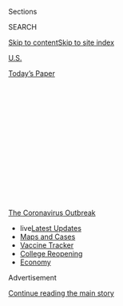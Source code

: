 <div id="app">

<div>

<div>

<div>

<div class="NYTAppHideMasthead css-1q2w90k e1suatyy0">

<div class="section css-ui9rw0 e1suatyy2">

<div class="css-eph4ug er09x8g0">

<div class="css-6n7j50">

</div>

<span class="css-1dv1kvn">Sections</span>

<div class="css-10488qs">

<span class="css-1dv1kvn">SEARCH</span>

</div>

[Skip to content](#site-content)[Skip to site
index](#site-index)

</div>

<div id="masthead-section-label" class="css-1wr3we4 eaxe0e00">

[U.S.](https://www.nytimes3xbfgragh.onion/section/us)

</div>

<div class="css-10698na e1huz5gh0">

</div>

</div>

<div id="masthead-bar-one" class="section hasLinks css-15hmgas e1csuq9d3">

<div class="css-uqyvli e1csuq9d0">

</div>

<div class="css-1uqjmks e1csuq9d1">

</div>

<div class="css-9e9ivx">

[](https://myaccount.nytimes3xbfgragh.onion/auth/login?response_type=cookie&client_id=vi)

</div>

<div class="css-1bvtpon e1csuq9d2">

[Today’s
Paper](https://www.nytimes3xbfgragh.onion/section/todayspaper)

</div>

</div>

</div>

</div>

<div data-aria-hidden="false">

<div id="site-content" data-role="main">

<div>

<div class="css-1aor85t" style="opacity:0.000000001;z-index:-1;visibility:hidden">

<div class="css-1hqnpie">

<div class="css-epjblv">

<span class="css-17xtcya">[U.S.](/section/us)</span><span class="css-x15j1o">|</span><span class="css-fwqvlz">‘I
Don’t Want to Go Back’: Many Teachers Are Fearful and Angry Over
Pressure to
Return</span>

</div>

<div class="css-k008qs">

<div class="css-1iwv8en">

<span class="css-18z7m18"></span>

<div>

</div>

</div>

<span class="css-1n6z4y">https://nyti.ms/2Ofp9q2</span>

<div class="css-1705lsu">

<div class="css-4xjgmj">

<div class="css-4skfbu" data-role="toolbar" data-aria-label="Social Media Share buttons, Save button, and Comments Panel with current comment count" data-testid="share-tools">

  - 
  - 
  - 
  - 
    
    <div class="css-6n7j50">
    
    </div>

  - 

</div>

</div>

</div>

</div>

</div>

</div>

<div id="NYT_TOP_BANNER_REGION" class="css-13pd83m">

<div>

<div id="styln-prism-menu-1592847958612" class="section interactive-content interactive-size-medium css-1edisqu">

<div class="css-17ih8de interactive-body">

<div id="scroll-container" class="css-1gj85ro">

[<span class="styln-title-wrap"><span class="css-1pje3qr">The
Coronavirus</span><span class="css-1pje3qr">
Outbreak</span></span>](https://www.nytimes3xbfgragh.onion/news-event/coronavirus?action=click&pgtype=Article&state=default&region=TOP_BANNER&context=storylines_menu)

  - <span class="css-kqxiym" data-emphasize="true">live</span>[Latest
    Updates](https://www.nytimes3xbfgragh.onion/2020/08/04/world/coronavirus-cases.html?action=click&pgtype=Article&state=default&region=TOP_BANNER&context=storylines_menu)
  - [Maps and
    Cases](https://www.nytimes3xbfgragh.onion/interactive/2020/us/coronavirus-us-cases.html?action=click&pgtype=Article&state=default&region=TOP_BANNER&context=storylines_menu)
  - [Vaccine
    Tracker](https://www.nytimes3xbfgragh.onion/interactive/2020/science/coronavirus-vaccine-tracker.html?action=click&pgtype=Article&state=default&region=TOP_BANNER&context=storylines_menu)
  - [College
    Reopening](https://www.nytimes3xbfgragh.onion/2020/08/02/us/covid-college-reopening.html?action=click&pgtype=Article&state=default&region=TOP_BANNER&context=storylines_menu)
  - [Economy](https://www.nytimes3xbfgragh.onion/live/2020/08/04/business/stock-market-today-coronavirus?action=click&pgtype=Article&state=default&region=TOP_BANNER&context=storylines_menu)

</div>

</div>

</div>

</div>

</div>

<div id="top-wrapper" class="css-1sy8kpn">

<div id="top-slug" class="css-l9onyx">

Advertisement

</div>

[Continue reading the main
story](#after-top)

<div class="ad top-wrapper" style="text-align:center;height:100%;display:block;min-height:250px">

<div id="top" class="place-ad" data-position="top" data-size-key="top">

</div>

</div>

<div id="after-top">

</div>

</div>

<div>

<div id="sponsor-wrapper" class="css-1hyfx7x">

<div id="sponsor-slug" class="css-19vbshk">

Supported by

</div>

[Continue reading the main
story](#after-sponsor)

<div id="sponsor" class="ad sponsor-wrapper" style="text-align:center;height:100%;display:block">

</div>

<div id="after-sponsor">

</div>

</div>

<div class="css-186x18t">

</div>

<div class="css-ls6wgr ehdk2mb0">

# ‘I Don’t Want to Go Back’: Many Teachers Are Fearful and Angry Over Pressure to Return

</div>

Teachers say crucial questions about how schools will stay clean, keep
students physically distanced and prevent further spread of the virus
have not been answered.

<div class="css-79elbk" data-testid="photoviewer-wrapper">

<div class="css-z3e15g" data-testid="photoviewer-wrapper-hidden">

</div>

<div class="css-1a48zt4 ehw59r15" data-testid="photoviewer-children">

![<span class="css-16f3y1r e13ogyst0" data-aria-hidden="true">“I want to
serve the students, but it’s hard to say you’re going to sacrifice all
of the teachers, paraprofessionals, cafeteria workers and bus drivers,”
said Hannah Wysong, a teacher at the Esperanza Community School in
Tempe,
Ariz.</span><span class="css-cnj6d5 e1z0qqy90" itemprop="copyrightHolder"><span class="css-1ly73wi e1tej78p0">Credit...</span><span><span>Ash
Ponders for The New York
Times</span></span></span>](https://static01.graylady3jvrrxbe.onion/images/2020/07/12/us/10VIRUS-TEACHERS/merlin_174437808_89c71b1e-7ff5-4373-b581-511592d37144-articleLarge.jpg?quality=75&auto=webp&disable=upscale)

</div>

</div>

<div class="css-18e8msd">

<div class="css-pdw9fk epjyd6m0">

<div class="css-1txwxcy ey68jwv0" data-aria-hidden="true">

[![Dana
Goldstein](https://static01.graylady3jvrrxbe.onion/images/2018/06/12/multimedia/author-dana-goldstein/author-dana-goldstein-thumbLarge.png
"Dana Goldstein")](https://www.nytimes3xbfgragh.onion/by/dana-goldstein)[![Eliza
Shapiro](https://static01.graylady3jvrrxbe.onion/images/2018/12/28/multimedia/author-eliza-shapiro/author-eliza-shapiro-thumbLarge.png
"Eliza Shapiro")](https://www.nytimes3xbfgragh.onion/by/eliza-shapiro)

</div>

<div class="css-1baulvz">

By [<span class="css-1baulvz" itemprop="name">Dana
Goldstein</span>](https://www.nytimes3xbfgragh.onion/by/dana-goldstein)
and [<span class="css-1baulvz last-byline" itemprop="name">Eliza
Shapiro</span>](https://www.nytimes3xbfgragh.onion/by/eliza-shapiro)

</div>

</div>

  - 
    
    <div class="css-ld3wwf e16638kd2">
    
    Published July 11, 2020Updated July 31,
    2020
    
    </div>

  - 
    
    <div class="css-4xjgmj">
    
    <div class="css-pvvomx" data-role="toolbar" data-aria-label="Social Media Share buttons, Save button, and Comments Panel with current comment count" data-testid="share-tools">
    
      - 
      - 
      - 
      - 
        
        <div class="css-6n7j50">
        
        </div>
    
      - 
    
    </div>
    
    </div>

</div>

</div>

<div class="section meteredContent css-1r7ky0e" name="articleBody" itemprop="articleBody">

<div class="css-1fanzo5 StoryBodyCompanionColumn">

<div class="css-53u6y8">

Many of the nation’s 3.5 million teachers found themselves feeling under
siege this week as pressure from the White House, pediatricians and some
parents to get back to physical classrooms intensified — even as the
coronavirus rages across much of the country.

On Friday, the teachers’ union in Los Angeles, the nation’s
second-largest district, [demanded full-time remote
learning](https://www.utla.net/news/utla-recommends-keeping-school-campuses-closed)
when the academic year begins on Aug. 18, and called President Trump’s
push to reopen schools part of a “dangerous, anti-science agenda that
puts the lives of our members, our students and our families at risk.”

Teachers say crucial questions about how schools will stay clean, keep
students physically distanced and prevent further spread of the virus
have not been answered. And they feel that their own lives, and those of
the family members they come home to, are at stake.

</div>

</div>

<div>

</div>

<div class="css-1fanzo5 StoryBodyCompanionColumn">

<div class="css-53u6y8">

“I want to serve the students, but it’s hard to say you’re going to
sacrifice all of the teachers, paraprofessionals, cafeteria workers and
bus drivers,” said Hannah Wysong, a teacher at the Esperanza Community
School in Tempe, Ariz., where virus cases [are
increasing](https://www.nytimes3xbfgragh.onion/interactive/2020/us/arizona-coronavirus-cases.html).

</div>

</div>

<div class="css-1fanzo5 StoryBodyCompanionColumn">

<div class="css-53u6y8">

School systems struggling to meet the financial and logistical
challenges of reopening safely will need to carefully weigh teachers’
concerns. A wave of leave requests, early retirements or resignations
driven by health fears could imperil efforts to reach students learning
both in physical classrooms and online.

On social media, teachers across the country promoted the hashtag
[\#14daysnonewcases](https://twitter.com/search?q=%2314daysnonewcases&src=typed_query),
with some
[pledging](https://www.change.org/p/u-s-department-of-education-refuse-to-return-to-campus-until-counties-report-no-new-cases-for-14-days?utm_content=cl_sharecopy_23175660_en-US%3A0&recruiter=441547298&recruited_by_id=44bf9f90-9ac2-11e5-a10a-97d04f3cc37d&utm_source=share_petition&utm_medium=copylink&utm_campaign=psf_combo_share_abi&utm_term=psf_combo_share_abi)
to refuse to enter classrooms until the coronavirus transmission rate in
their counties falls, essentially, to zero.

Now, educators are using some of the same organizing tactics they
employed in walkouts over issues of pay and funding in recent years to
demand that schools remain closed, at least in the short term. It’s a
stance that could potentially be divisive, with some district surveys
suggesting that more than half of parents would like their children to
return to classrooms.

Big districts like San Diego and smaller ones, like Marietta, Ga., are
[forging
ahead](https://www.nytimes3xbfgragh.onion/2020/07/09/us/schools-reopening-trump.html)
with plans to open schools five days per week. Many other systems, like
those in New York City and Seattle, hope to offer several days per week
of in-person school.

</div>

</div>

<div class="css-1fanzo5 StoryBodyCompanionColumn">

<div class="css-53u6y8">

Adding to the confusion, optional guidelines released by the Centers for
Disease Control and Prevention in May set out ambitious safety
precautions for schools. But the president, and many local school system
leaders, have suggested they do not need to be strictly followed,
alarming
teachers.

<div id="NYT_MAIN_CONTENT_1_REGION" class="css-9tf9ac">

<div>

<div id="styln-covid-updates-world" class="section interactive-content interactive-size-medium css-1ftcdic">

<div class="css-17ih8de interactive-body">

<div id="styln-briefing-block" data-asset-id="QXJ0aWNsZTpueXQ6Ly9hcnRpY2xlLzNhNGMwYWI5LWIwY2QtNWQwOS1hZTgwLTdjMGU3ZTA1OWQ2OA==">

<div class="briefing-block-header-section">

# [Latest Updates: Global Coronavirus Outbreak](https://www.nytimes3xbfgragh.onion/2020/08/04/world/coronavirus-cases.html?action=click&pgtype=Article&state=default&region=MAIN_CONTENT_1&context=storylines_live_updates)

<div class="briefing-block-ts">

Updated 2020-08-04T21:34:02.738Z

</div>

</div>

  - [As talks drag on, McConnell signals openness to jobless aid
    extension that Republicans have
    opposed.](https://www.nytimes3xbfgragh.onion/2020/08/04/world/coronavirus-cases.html?action=click&pgtype=Article&state=default&region=MAIN_CONTENT_1&context=storylines_live_updates#link-2daa96b5)
  - [Novavax sees encouraging results from two studies of its
    experimental
    vaccine.](https://www.nytimes3xbfgragh.onion/2020/08/04/world/coronavirus-cases.html?action=click&pgtype=Article&state=default&region=MAIN_CONTENT_1&context=storylines_live_updates#link-1228a480)
  - [Public and private schools in Maryland and elsewhere are divided
    over in-person
    instruction.](https://www.nytimes3xbfgragh.onion/2020/08/04/world/coronavirus-cases.html?action=click&pgtype=Article&state=default&region=MAIN_CONTENT_1&context=storylines_live_updates#link-4825b93)

<div class="briefing-block-footer">

<div class="briefing-block-footer-meta">

[See more
updates](https://www.nytimes3xbfgragh.onion/2020/08/04/world/coronavirus-cases.html?action=click&pgtype=Article&state=default&region=MAIN_CONTENT_1&context=storylines_live_updates)

</div>

<div class="briefing-block-briefinglinks">

<span>More live coverage:</span>
[Markets](https://www.nytimes3xbfgragh.onion/live/2020/08/04/business/stock-market-today-coronavirus?action=click&pgtype=Article&state=default&region=MAIN_CONTENT_1&context=storylines_live_updates)

</div>

</div>

</div>

</div>

</div>

</div>

</div>

Many doctors, education experts, parents and policymakers have argued
that the social and academic costs of school closures on children need
to be weighed alongside the risks of the virus itself.

</div>

</div>

<div>

</div>

<div class="css-1fanzo5 StoryBodyCompanionColumn">

<div class="css-53u6y8">

The heated national debate about how and whether to bring students back
to classrooms plays upon all the anxieties of the teaching profession.
The comparison between teachers and other essential workers currently
laboring outside their homes rankles some educators. They note that they
are paid much less than doctors — the average salary nationwide for
teachers is about $60,000 per year — but are more highly educated than
delivery people, restaurant workers or most staffers in child care
centers, many of whom are already back at work.

</div>

</div>

<div class="css-79elbk" data-testid="photoviewer-wrapper">

<div class="css-z3e15g" data-testid="photoviewer-wrapper-hidden">

</div>

<div class="css-1a48zt4 ehw59r15" data-testid="photoviewer-children">

![<span class="css-16f3y1r e13ogyst0" data-aria-hidden="true">Caution
tape is strung across a hallway at Marietta High School in Marietta,
Ga.</span><span class="css-cnj6d5 e1z0qqy90" itemprop="copyrightHolder"><span class="css-1ly73wi e1tej78p0">Credit...</span><span>Audra
Melton for The New York
Times</span></span>](https://static01.graylady3jvrrxbe.onion/images/2020/07/12/us/10VIRUS-TEACHERS-marietta/merlin_174339066_1efd9a1f-b65d-4c04-9df3-bba548f0d425-articleLarge.jpg?quality=75&auto=webp&disable=upscale)

</div>

</div>

<div class="css-1fanzo5 StoryBodyCompanionColumn">

<div class="css-53u6y8">

Now, as teachers listen to a national conversation about reopening
schools that many believe elevates the needs of the economy and working
parents above the concerns of the classroom work force, many are fearful
and angry. They point out that so far Congress has dedicated less than 1
percent of federal pandemic stimulus funds to public schools stretching
to meet the costs of reopening safely.

The message to teachers, said Christina Setzer, a preschool educator in
Sacramento, is, “Yes, you guys are really important and essential and
kids and parents need you. But sorry, we don’t have the money.”

</div>

</div>

<div class="css-1fanzo5 StoryBodyCompanionColumn">

<div class="css-53u6y8">

Earlier in the shutdown, Mr. Trump acknowledged the health risks to
teachers over the age of 60 and those with underlying conditions,
[saying at a White House event in
May](https://www.whitehouse.gov/briefings-statements/remarks-president-trump-signing-proclamation-honor-national-nurses-day/)
that “they should not be teaching school for a while, and everybody
would understand that fully.”

But this week, as the administration launched a full-throated campaign
to pressure schools to reopen in the fall — a crucial step for
jump-starting the economy — it all but ignored the potential risks
teachers face. [More than
one-quarter](https://nces.ed.gov/pubs2020/2020142.pdf) of public
schoolteachers are over the age of 50.

Teachers say many of their questions about how schools will operate
safely remain unanswered. They point out that some classrooms have
windows that do not reliably open to promote air circulation, while
school buildings can have aging heating and cooling systems that lack
the filtration features that reduce virus transmission.

Although many districts are [spending millions this
summer](https://www.nytimes3xbfgragh.onion/2020/07/09/us/schools-reopening-trump.html?smid=tw-share)
procuring masks, sanitizers and additional custodial staff, many
teachers say they have little faith that limited resources will stretch
to fill the need.

They also worry about access to tests and contact tracing to confirm
Covid-19 diagnoses and clarify who in a school might need to isolate at
home in the event of a symptomatic student or staff member.

The C.D.C. has [advised
against](https://www.cdc.gov/coronavirus/2019-ncov/community/schools-childcare/k-12-testing.html)
regular testing in K-12 schools, but on Wednesday, Dr. Deborah L. Birx,
the White House coronavirus response coordinator, said the Trump
administration was exploring whether testing being developed for other
vulnerable environments, like nursing homes, could be used in schools.

Indeed, educators have had to process a head-spinning set of conflicting
health and safety guidelines from Washington, states and medical
experts.

</div>

</div>

<div class="css-1fanzo5 StoryBodyCompanionColumn">

<div class="css-53u6y8">

The C.D.C. [has
recommended](https://www.cdc.gov/coronavirus/2019-ncov/community/schools-childcare/schools.html)
that when schools reopen, students remain six feet apart “when
feasible,” while the American Academy of Pediatrics [released
guidelines](https://www.nytimes3xbfgragh.onion/2020/06/30/us/coronavirus-schools-reopening-guidelines-aap.html)
suggesting that three feet could be enough space if students wore masks.

But after major pushback from educator groups, who felt there was too
little attention on the health risks for adults who work in schools, the
Academy joined with the two national teachers’ unions on Friday to
[release a
statement](https://services.aap.org/en/news-room/news-releases/aap/2020/pediatricians-educators-and-superintendents-urge-a-safe-return-to-school-this-fall/)
saying, “Schools in areas with high levels of Covid-19 community spread
should not be compelled to reopen against the judgment of local
experts.”

<div id="NYT_MAIN_CONTENT_3_REGION" class="css-9tf9ac">

<div>

<div id="styln-prism-freeform-1594220623585" class="section interactive-content interactive-size-medium css-1ftcdic">

<div class="css-17ih8de interactive-body">

<div id="prism-freeform-block-85410" class="css-19mumt8" data-role="complementary" data-storyline="The Coronavirus Outbreak" data-truncated="true" tabindex="0">

<div class="css-a8d9oz">

<div class="css-eb027h">

[](https://www.nytimes3xbfgragh.onion/news-event/coronavirus?action=click&pgtype=Article&state=default&region=MAIN_CONTENT_3&context=storylines_faq)

### The Coronavirus Outbreak ›

#### Frequently Asked Questions

Updated August 4, 2020

  - #### I have antibodies. Am I now immune?
    
      - As of right now,[that seems likely, for at least several
        months.](https://www.nytimes3xbfgragh.onion/2020/07/22/health/covid-antibodies-herd-immunity.html?action=click&pgtype=Article&state=default&region=MAIN_CONTENT_3&context=storylines_faq)
        There have been frightening accounts of people suffering what
        seems to be a second bout of Covid-19. But experts say these
        patients may have a drawn-out course of infection, with the
        virus taking a slow toll weeks to months after initial exposure.
        People infected with the coronavirus typically
        [produce](https://www.nature.com/articles/s41586-020-2456-9)
        immune molecules called antibodies, which are [protective
        proteins made in response to an
        infection](https://www.nytimes3xbfgragh.onion/2020/05/07/health/coronavirus-antibody-prevalence.html?action=click&pgtype=Article&state=default&region=MAIN_CONTENT_3&context=storylines_faq)[.
        These antibodies
        may](https://www.nytimes3xbfgragh.onion/2020/05/07/health/coronavirus-antibody-prevalence.html?action=click&pgtype=Article&state=default&region=MAIN_CONTENT_3&context=storylines_faq)
        last in the body [only two to three
        months](https://www.nature.com/articles/s41591-020-0965-6),
        which may seem worrisome, but that’s perfectly normal after an
        acute infection subsides, said Dr. Michael Mina, an immunologist
        at Harvard University. It may be possible to get the coronavirus
        again, but it’s highly unlikely that it would be possible in a
        short window of time from initial infection or make people
        sicker the second time.

  - #### I’m a small-business owner. Can I get relief?
    
      - The [stimulus bills enacted in
        March](https://www.nytimes3xbfgragh.onion/article/small-business-loans-stimulus-grants-freelancers-coronavirus.html?action=click&pgtype=Article&state=default&region=MAIN_CONTENT_3&context=storylines_faq)
        offer help for the millions of American small businesses. Those
        eligible for aid are businesses and nonprofit organizations with
        fewer than 500 workers, including sole proprietorships,
        independent contractors and freelancers. Some larger companies
        in some industries are also eligible. The help being offered,
        which is being managed by the Small Business Administration,
        includes the Paycheck Protection Program and the Economic Injury
        Disaster Loan program. But lots of folks have [not yet seen
        payouts.](https://www.nytimes3xbfgragh.onion/interactive/2020/05/07/business/small-business-loans-coronavirus.html?action=click&pgtype=Article&state=default&region=MAIN_CONTENT_3&context=storylines_faq)
        Even those who have received help are confused: The rules are
        draconian, and some are stuck sitting on [money they don’t know
        how to
        use.](https://www.nytimes3xbfgragh.onion/2020/05/02/business/economy/loans-coronavirus-small-business.html?action=click&pgtype=Article&state=default&region=MAIN_CONTENT_3&context=storylines_faq)
        Many small-business owners are getting less than they expected
        or [not hearing anything at
        all.](https://www.nytimes3xbfgragh.onion/2020/06/10/business/Small-business-loans-ppp.html?action=click&pgtype=Article&state=default&region=MAIN_CONTENT_3&context=storylines_faq)

  - #### What are my rights if I am worried about going back to work?
    
      - Employers have to provide [a safe
        workplace](https://www.osha.gov/SLTC/covid-19/standards.html)
        with policies that protect everyone equally. [And if one of your
        co-workers tests positive for the coronavirus, the
        C.D.C.](https://www.nytimes3xbfgragh.onion/article/coronavirus-money-unemployment.html?action=click&pgtype=Article&state=default&region=MAIN_CONTENT_3&context=storylines_faq)
        has said that [employers should tell their
        employees](https://www.cdc.gov/coronavirus/2019-ncov/community/guidance-business-response.html)
        -- without giving you the sick employee’s name -- that they may
        have been exposed to the virus.

  - #### Should I refinance my mortgage?
    
      - [It could be a good
        idea,](https://www.nytimes3xbfgragh.onion/article/coronavirus-money-unemployment.html?action=click&pgtype=Article&state=default&region=MAIN_CONTENT_3&context=storylines_faq)
        because mortgage rates have [never been
        lower.](https://www.nytimes3xbfgragh.onion/2020/07/16/business/mortgage-rates-below-3-percent.html?action=click&pgtype=Article&state=default&region=MAIN_CONTENT_3&context=storylines_faq)
        Refinancing requests have pushed mortgage applications to some
        of the highest levels since 2008, so be prepared to get in line.
        But defaults are also up, so if you’re thinking about buying a
        home, be aware that some lenders have tightened their standards.

  - #### What is school going to look like in September?
    
      - It is unlikely that many schools will return to a normal
        schedule this fall, requiring the grind of [online
        learning](https://www.nytimes3xbfgragh.onion/2020/06/05/us/coronavirus-education-lost-learning.html?action=click&pgtype=Article&state=default&region=MAIN_CONTENT_3&context=storylines_faq),
        [makeshift child
        care](https://www.nytimes3xbfgragh.onion/2020/05/29/us/coronavirus-child-care-centers.html?action=click&pgtype=Article&state=default&region=MAIN_CONTENT_3&context=storylines_faq)
        and [stunted
        workdays](https://www.nytimes3xbfgragh.onion/2020/06/03/business/economy/coronavirus-working-women.html?action=click&pgtype=Article&state=default&region=MAIN_CONTENT_3&context=storylines_faq)
        to continue. California’s two largest public school districts —
        Los Angeles and San Diego — said on July 13, that [instruction
        will be remote-only in the
        fall](https://www.nytimes3xbfgragh.onion/2020/07/13/us/lausd-san-diego-school-reopening.html?action=click&pgtype=Article&state=default&region=MAIN_CONTENT_3&context=storylines_faq),
        citing concerns that surging coronavirus infections in their
        areas pose too dire a risk for students and teachers. Together,
        the two districts enroll some 825,000 students. They are the
        largest in the country so far to abandon plans for even a
        partial physical return to classrooms when they reopen in
        August. For other districts, the solution won’t be an
        all-or-nothing approach. [Many
        systems](https://bioethics.jhu.edu/research-and-outreach/projects/eschool-initiative/school-policy-tracker/),
        including the nation’s largest, New York City, are devising
        [hybrid
        plans](https://www.nytimes3xbfgragh.onion/2020/06/26/us/coronavirus-schools-reopen-fall.html?action=click&pgtype=Article&state=default&region=MAIN_CONTENT_3&context=storylines_faq)
        that involve spending some days in classrooms and other days
        online. There’s no national policy on this yet, so check with
        your municipal school system regularly to see what is happening
        in your
community.

<div id="styln-survey-component-85410" class="styln-survey-component" data-surveyname="faq" data-surveystoryline="coronavirus">

</div>

</div>

<div class="css-6mllg9">

</div>

<div class="css-pmm6ed">

<span class="css-5gimkt"></span>

</div>

</div>

</div>

</div>

</div>

</div>

</div>

In Arizona, Ms. Wysong, 30, said she was willing to return to her Tempe
classroom; she is not in a high-risk category for complications from
Covid-19 and her school caps classes at 15 students. But given the
[long-term teacher and substitute
shortage](https://www.nytimes3xbfgragh.onion/2018/05/02/us/arizona-teachers-philippines.html)
in Arizona, which has some of the [lowest educator
salaries](https://blogs.edweek.org/teachers/teaching_now/2019/04/which_states_have_the_highest_and_lowest_teacher_salaries.html)
in the nation, she said she believed the overall system could not reopen
safely with small enough class sizes.

Health and education experts who support reopening schools have
sometimes questioned the need for strict physical distancing, pointing
in recent weeks to emerging research suggesting that children may be not
only [less likely to contract
Covid-19](https://pubmed.ncbi.nlm.nih.gov/32546824/), but also [less
likely to transmit it to
adults](https://pediatrics.aappublications.org/content/early/2020/07/08/peds.2020-004879).

In interviews, many teachers said they were unaware of or skeptical of
such studies, arguing that much about the virus remains unknown, and
that even if teachers do not catch coronavirus in large numbers from
children, it could be spread among adults working in a school building,
or during commutes to and from schools via public transit.

The education systems in Germany and Denmark have [successfully
reopened](https://www.nytimes3xbfgragh.onion/2020/05/10/world/europe/reopen-schools-germany.html),
but generally [only
after](https://www.sciencemag.org/news/2020/07/school-openings-across-globe-suggest-ways-keep-coronavirus-bay-despite-outbreaks)
local virus transmission rates were brought under control.

American schools currently have [a variety of
plans](https://www.nytimes3xbfgragh.onion/2020/06/26/us/coronavirus-schools-reopen-fall.html)
for welcoming students back to campuses, ranging from regular, five-day
schedules with children using desk partitions to stay distanced, to
hybrid approaches that seek to keep students physically distanced by
having them attend school in-person only a few days per week, and spend
the rest of their time learning online from home.

</div>

</div>

<div class="css-1fanzo5 StoryBodyCompanionColumn">

<div class="css-53u6y8">

In New York City, Mayor Bill de Blasio [announced last
week](https://www.nytimes3xbfgragh.onion/2020/07/08/nyregion/nyc-schools-reopening-plan.html)
that the nation’s largest school system would reopen only part-time for
students this
fall[,](https://www.nytimes3xbfgragh.onion/2020/07/08/nyregion/nyc-schools-reopening-plan.html)
but teachers would most likely be back in classrooms five days a week.

The teachers’ union president, Michael Mulgrew, has said he does not
believe schools can reopen at all if the city does not receive
[additional federal
funding](https://www.nytimes3xbfgragh.onion/2020/07/09/us/schools-reopen-fall.html)
this summer.

With many teachers reluctant to return to work,
[according](https://www.edweek.org/ew/articles/2020/06/03/most-educators-want-schools-to-stay-closed.html)
to
[polls](https://www.usatoday.com/story/news/education/2020/05/26/coronavirus-schools-teachers-poll-ipsos-parents-fall-online/5254729002/),
staffing will be a major challenge for districts across the country. New
York estimates that about 1 in 5 of its teachers will receive a medical
exemption to teach remotely this fall.

Matthew Landau, a history teacher at Democracy Prep Charter High School
in Harlem, hopes he will be one of them. He survived stage four cancer
several years ago and said he does not feel comfortable going back to
his classroom.

“I feel there’s no way to keep immunocompromised teachers safe,” he
said.

Kevin Kearns, a high school English teacher at the High School of
Fashion Industries in downtown Manhattan, has spent the last few weeks
wrestling with his own dilemma.

Mr. Kearns and his wife became parents in March, and need child care for
their infant son. Their only option is to have Mr. Kearns’
mother-in-law, who is in her 70s, stay with them. Mr. Kearns is
terrified of bringing the virus home.

“I don’t want to go back, I don’t think it’s safe to go back, but I
don’t know that I necessarily have a choice,” he said.

</div>

</div>

<div class="css-1fanzo5 StoryBodyCompanionColumn">

<div class="css-53u6y8">

Still, Mr. Kearns said he feels a duty to the mostly low-income, Black
and Latino students he teaches.

“It puts me in a very difficult moral conundrum,” he said, “to choose
between supporting my community, students, colleagues and my own
family’s safety.”

Erica L. Green contributed reporting.

</div>

</div>

</div>

<div>

</div>

<div>

</div>

<div>

</div>

<div>

<div id="bottom-wrapper" class="css-1ede5it">

<div id="bottom-slug" class="css-l9onyx">

Advertisement

</div>

[Continue reading the main
story](#after-bottom)

<div id="bottom" class="ad bottom-wrapper" style="text-align:center;height:100%;display:block;min-height:90px">

</div>

<div id="after-bottom">

</div>

</div>

</div>

</div>

</div>

## Site Index

<div>

</div>

## Site Information Navigation

  - [© <span>2020</span> <span>The New York Times
    Company</span>](https://help.nytimes3xbfgragh.onion/hc/en-us/articles/115014792127-Copyright-notice)

<!-- end list -->

  - [NYTCo](https://www.nytco.com/)
  - [Contact
    Us](https://help.nytimes3xbfgragh.onion/hc/en-us/articles/115015385887-Contact-Us)
  - [Work with us](https://www.nytco.com/careers/)
  - [Advertise](https://nytmediakit.com/)
  - [T Brand Studio](http://www.tbrandstudio.com/)
  - [Your Ad
    Choices](https://www.nytimes3xbfgragh.onion/privacy/cookie-policy#how-do-i-manage-trackers)
  - [Privacy](https://www.nytimes3xbfgragh.onion/privacy)
  - [Terms of
    Service](https://help.nytimes3xbfgragh.onion/hc/en-us/articles/115014893428-Terms-of-service)
  - [Terms of
    Sale](https://help.nytimes3xbfgragh.onion/hc/en-us/articles/115014893968-Terms-of-sale)
  - [Site
    Map](https://spiderbites.nytimes3xbfgragh.onion)
  - [Help](https://help.nytimes3xbfgragh.onion/hc/en-us)
  - [Subscriptions](https://www.nytimes3xbfgragh.onion/subscription?campaignId=37WXW)

</div>

</div>

</div>

</div>
